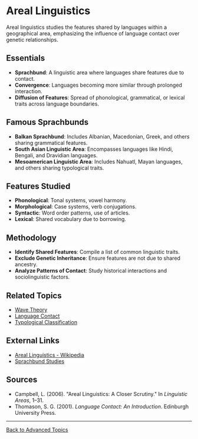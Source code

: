 # Areal Linguistics

Areal linguistics studies the features shared by languages within a geographical area, emphasizing the influence of language contact over genetic relationships.

## Essentials

- **Sprachbund**: A linguistic area where languages share features due to contact.
- **Convergence**: Languages becoming more similar through prolonged interaction.
- **Diffusion of Features**: Spread of phonological, grammatical, or lexical traits across language boundaries.

## Famous Sprachbunds

- **Balkan Sprachbund**: Includes Albanian, Macedonian, Greek, and others sharing grammatical features.
- **South Asian Linguistic Area**: Encompasses languages like Hindi, Bengali, and Dravidian languages.
- **Mesoamerican Linguistic Area**: Includes Nahuatl, Mayan languages, and others sharing typological traits.

## Features Studied

- **Phonological**: Tonal systems, vowel harmony.
- **Morphological**: Case systems, verb conjugations.
- **Syntactic**: Word order patterns, use of articles.
- **Lexical**: Shared vocabulary due to borrowing.

## Methodology

- **Identify Shared Features**: Compile a list of common linguistic traits.
- **Exclude Genetic Inheritance**: Ensure features are not due to shared ancestry.
- **Analyze Patterns of Contact**: Study historical interactions and sociolinguistic factors.



## Related Topics

- [Wave Theory](Wave-Theory.md)
- [Language Contact](../Language-Contact.md)
- [Typological Classification](Typological-Classification.md)

## External Links

- [Areal Linguistics - Wikipedia](https://en.wikipedia.org/wiki/Areal_linguistics)
- [Sprachbund Studies](https://glottopedia.org/wiki/Sprachbund)

## Sources

- Campbell, L. (2006). "Areal Linguistics: A Closer Scrutiny." In *Linguistic Areas*, 1–31.
- Thomason, S. G. (2001). *Language Contact: An Introduction*. Edinburgh University Press.

---

[Back to Advanced Topics](README.md)

